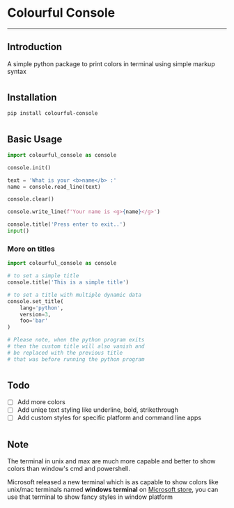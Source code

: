# Colourful Console

---

## Introduction

A simple python package to print colors in terminal using simple markup syntax

#

## Installation

`pip install colourful-console`

#

## Basic Usage

```python
import colourful_console as console

console.init()

text = 'What is your <b>name</b> :'
name = console.read_line(text)

console.clear()

console.write_line(f'Your name is <g>{name}</g>')

console.title('Press enter to exit..')
input()

```

### More on titles

```python
import colourful_console as console

# to set a simple title
console.title('This is a simple title')

# to set a title with multiple dynamic data
console.set_title(
    lang='python', 
    version=3, 
    foo='bar'
)

# Please note, when the python program exits 
# then the custom title will also vanish and
# be replaced with the previous title
# that was before running the python program
```
#

## Todo

- [ ] Add more colors
- [ ] Add uniqe text styling like underline, bold, strikethrough
- [ ] Add custom styles for specific platform and command line apps

#

## Note
The terminal in unix and max are much more capable and better to show colors than window's cmd and powershell.

Microsoft released a new terminal which is as capable to show colors like unix/mac terminals named **windows terminal** on [Microsoft store](https://apps.microsoft.com/store/detail/windows-terminal/9N0DX20HK701?hl=en-np), you can use that terminal to show fancy styles in window platform